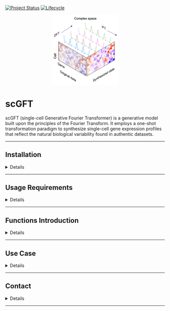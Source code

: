 [![Project Status](http://www.repostatus.org/badges/latest/active.svg)](http://www.repostatus.org/#active)
[![Lifecycle](https://img.shields.io/badge/lifecycle-stable-brightgreen.svg)](https://www.tidyverse.org/lifecycle/#stable)

<p align="center" width="100%">
<img width="42%" src="inst/doc/scgft_logo.png"> 
</p>

# scGFT 

scGFT (single-cell Generative Fourier Transformer) is a generative model built
upon the principles of the Fourier Transform. It employs a one-shot
transformation paradigm to synthesize single-cell gene expression profiles that
reflect the natural biological variability found in authentic datasets.

---


## Installation

<details>
<br>

**scGFT** can be installed directly from this github with:

```{r}
if (!require("devtools", quietly = TRUE))
  install.packages("devtools")

devtools::install_github("Sanofi-GitHub/PMCB-scGFT", 
                         build_vignettes=FALSE)
```

</details>

---


## Usage Requirements

<details>
<br>

scGFT framework is designed to be compatible with the Seurat R analysis pipelines. 
To install, please run:

```{r}
# Enter commands in R (or R studio, if installed)
install.packages("Seurat")
install.packages("SeuratObject")
```

Visit [Seurat](https://satijalab.org/seurat/articles/install_v5) for more details.

</details>

---


## Functions Introduction

<details>
<br>

The scGFT package comprises only two functions: one to synthesize cells and a
second to evaluate the synthesis quality.

```r
# to synthsize cells
RunScGFT(object, nsynth, ncpmnts = 1, groups, cells = NULL)
```

`RunScGFT` requires, at a minimum, a Seurat object (`object`), the number of
desired cells to be synthesized (`nsynth`), and a metadata variable indicating
groups of cells (`groups`).

```r
# to evaluate synthsized cells
statsScGFT(object, groups)
```

`statsScGFT` requires a Seurat object that includes synthesized cells (`object`)
and the same character variable from the original object metadata used for
synthesis (`groups`). It calculates the likelihood that synthesized cells will
have the same identity (belong to same `groups`) as their original counterparts.
It also reports the relative deviation of synthesized gene expression profiles from
original cells.

</details>

---


## Use Case 

<details>
<br>

#### Get demo files

We provided the dataset PRJEB44878 (Wohnhaas 2021), which comprises 34,200
processed cells derived from primary small airway epithelial cells from 
healthy individuals and patients with chronic obstructive pulmonary
disease. To download this dataset please run:

```{r}
# Enter commands in R (or R studio, if installed)
data_url <- "https://zenodo.org/records/11166226/files/COPD-PRJEB44878.rds"
data_path <- "~/COPD-PRJEB44878.rds" # correct destination path includes the filename
download.file(url=data_url, destfile=data_path, method="auto")
```


#### Read data into R
```{r}
data_obj <- readRDS(data_path)
cnts <- data_obj$counts
mtd <- data_obj$metadata
```


#### Perform Seurat standard pipeline including synthesis process
```{r}
set.seed(1234)
sobj_synt <- CreateSeuratObject(counts=cnts,
                                meta.data=mtd) %>%
  NormalizeData(., normalization.method="LogNormalize", scale.factor=1e6) %>%
  FindVariableFeatures(., nfeatures=2000) %>%
  ScaleData(.) %>%
  RunPCA(., seed.use=42) %>%
  RunHarmony(., group.by.vars="sample") %>% # sample-specific batch correction
  FindNeighbors(., reduction="harmony", dims=1:30) %>%
  FindClusters(., random.seed=42) %>%
  # ================================
  # synthesis 1x cells (34,200), through modification of 10 complex components.
  RunScGFT(., nsynth=1*dim(.)[2], ncpmnts=10, groups="seurat_clusters") %>%
  # The combined dataset of original and synthetic cells undergoes another round. 
  # Re-normalization is not needed as the new cells are synthesized from already normalized data.
  # ================================
  FindVariableFeatures(., nfeatures=2000) %>%
  ScaleData(.) %>%
  RunPCA(., seed.use=42) %>%
  RunHarmony(., group.by.vars="sample") %>% # sample-specific batch correction
  FindNeighbors(., reduction="harmony", dims=1:30) %>%
  FindClusters(., random.seed=42) %>%
  RunUMAP(., reduction="harmony", seed.use=42, dims=1:30)
```

`RunScGFT` console outputs:

```{r}
Discrete fourier transform...
Inverse fourier transform...
synthesizing 34,200 cells...
4,902 cells synthesized...
9,712 cells synthesized...
14,389 cells synthesized...
17,116 cells synthesized...
19,708 cells synthesized...
21,988 cells synthesized...
24,052 cells synthesized...
25,812 cells synthesized...
27,264 cells synthesized...
28,563 cells synthesized...
29,474 cells synthesized...
30,334 cells synthesized...
31,123 cells synthesized...
31,898 cells synthesized...
32,570 cells synthesized...
33,226 cells synthesized...
33,600 cells synthesized...
33,882 cells synthesized...
34,057 cells synthesized...
34,150 cells synthesized...
34,200 cells synthesized...
Synthesis completed in: 5.18 min
Integrating data (1/4)
  [==================================================] 100% in  3m
Integrating data (2/4)
  [==================================================] 100% in 37s
Integrating data (3/4)
  [==================================================] 100% in  1m
Integrating data (4/4)
  [==================================================] 100% in  2m
A Seurat object with 68,400 cells, including 34,200 synthesized.
```


#### Evaluate synthsized cells

```{r}
statsScGFT(object=sobj_synt, groups="seurat_clusters")
```

`statsScGFT` console outputs:

```{r}
Synthesized cells: 34,200
Matching groups: 33,585
Accuracy (%): 98.2
Calculating deviation from originals...
  [==================================================] 100% in  3m
  [==================================================] 100% in  1m
Deviation (%): 1.55 +/- 0.38
```

Utilizing UMAP for a qualitative evaluation, we project synthesized and
real cells onto the embedded manifold:

<p align="center" width="100%">
<img style="width: 65%; height: auto;" src="inst/doc/panel_1_demo.png">
</p>

<p align="center" width="100%">
<img style="width: 85%; height: auto;" src="inst/doc/panel_2_demo.png">
</p>

Depending on the operating system used for calculations, the
results can be different from the projected ones.

#### Perform cell-based synthesis:

In this showcase, we expand rare epithelial subtypes, including aberrant
basaloid cells, PNECs, and ionocytes, each comprising less than 0.3% of the
population:

```{r}
set.seed(1234)
sobj_synt <- CreateSeuratObject(counts=cnts,
                                meta.data=mtd) %>%
  NormalizeData(., normalization.method="LogNormalize", scale.factor=1e6) %>%
  FindVariableFeatures(., nfeatures=2000) %>%
  # ================================
  # synthesis 1,000, through modification of 10 complex components, for each of given annotated rare epithelial subtypes
  RunScGFT(., nsynth=1000, ncpmnts=10, cells = "S2_ACGGAGAGTTCCCGAG-1") %>% # pre-annotated "Ionocyte" cell
  RunScGFT(., nsynth=1000, ncpmnts=10, cells = "S1_ATTACTCTCGTTGCCT-1") %>% # pre-annotated"Pnec" cell
  RunScGFT(., nsynth=1000, ncpmnts=10, cells = "S1_AAGCCGCGTGCCTGCA-1") %>% # pre-annotated "Aberrant_basaloid" cell
  # ================================
  FindVariableFeatures(., nfeatures=2000) %>%
  ScaleData(.) %>%
  RunPCA(., seed.use=42) %>%
  RunHarmony(., group.by.vars=c("sample")) %>% # sample-specific batch correction
  FindNeighbors(., reduction="harmony", dims=1:30) %>%
  FindClusters(., random.seed=42) %>%
  RunUMAP(., reduction="harmony", seed.use=42, dims=1:30)
```


#### Evaluate synthsized cells

Next, we evaluate the consistency of cell types in synthesized cells relative to
the originals. Cells goes through another round of cell type annotation using
[Sargent](https://github.com/Sanofi-Public/PMCB-Sargent), an automated, 
cluster-free, score-based annotation method that classifies cell types based on
distinct gene expression [markers](inst/doc/epithelial_subtypes_markers.xlsx). 
Then, the annotations of the synthesized cells are evaluated by:

```{r}
statsScGFT(object=sobj_synt, groups="sargent_celltype")
```

`statsScGFT` console outputs:

```{r}
Synthesized cells: 3,000
Matching groups: 2,998
Accuracy (%): 99.93
Calculating deviation from originals...
  [==================================================] 100% in  3s
Deviation (%): 0.62 +/- 0.02
```

Utilizing UMAP for a qualitative evaluation, we project synthesized and
real cells onto the embedded manifold:

<p align="center" width="100%">
<img style="width: 65%; height: auto;" src="inst/doc/panel_3_demo.png">
</p>

Depending on the operating system used for calculations, the
results can be different from the projected ones.


</details>

---


## Contact

<details>
<br>

For help and questions please contact the [scgft's maintenance team](mailto:nima.nouri@sanofi.com).

</details>

---
